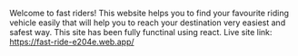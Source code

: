 Welcome to fast riders!
This website helps you to find your favourite riding vehicle easily that will help you to reach your destination very easiest and safest way.
This site has been fully functinal using react.
Live site link: https://fast-ride-e204e.web.app/
